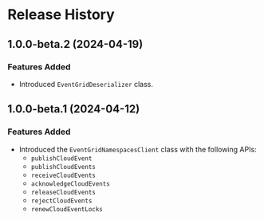 # Release History

## 1.0.0-beta.2 (2024-04-19)

### Features Added

- Introduced `EventGridDeserializer` class.

## 1.0.0-beta.1 (2024-04-12)

### Features Added

- Introduced the `EventGridNamespacesClient` class with the following APIs:
  - `publishCloudEvent`
  - `publishCloudEvents`
  - `receiveCloudEvents`
  - `acknowledgeCloudEvents`
  - `releaseCloudEvents`
  - `rejectCloudEvents`
  - `renewCloudEventLocks`
